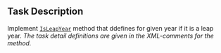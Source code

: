 ## Task Description

Implement [`IsLeapYear`](LeapYearTask/Year.cs#L12) method that ddefines for given year if it is a leap year. *The task detail definitions are given in the  XML-comments for the method.*